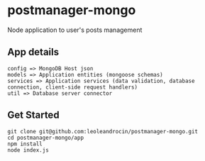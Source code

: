 # postmanager-mongo
Node application to user's posts management

## App details
```
config => MongoDB Host json
models => Application entities (mongoose schemas)
services => Application services (data validation, database connection, client-side request handlers)
util => Database server connector
```

## Get Started
```
git clone git@github.com:leoleandrocin/postmanager-mongo.git
cd postmanager-mongo/app
npm install
node index.js
```


